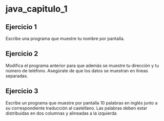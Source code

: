 # java_capitulo_1

## Ejercicio 1

Escribe una programa que muestre tu nombre por pantalla.

## Ejercicio 2

Modifica el programa anterior para que además se muestre tu dirección y
tu número de teléfono. Asegúrate de que los datos se muestran en líneas
separadas.

## Ejercicio 3

Escribe un programa que muestre por pantalla 10 palabras en inglés junto a su
correspondiente traducción al castellano. Las palabras deben estar distribuidas
en dos columnas y alineadas a la izquierda

